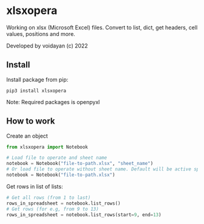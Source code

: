 # xlsxopera
Working on xlsx (Microsoft Excel) files. Convert to list, dict, get headers, cell values, positions and more.

Developed by voidayan (c) 2022

## Install

Install package from pip:
```
pip3 install xlsxopera
```
Note: Required packages is openpyxl
## How to work

Create an object

```python
from xlsxopera import Notebook

# Load file to operate and sheet name
notebook = Notebook("file-to-path.xlsx", "sheet_name")
# Or load file to operate without sheet name. Default will be active spreadsheet.
notebook = Notebook("file-to-path.xlsx")
```

Get rows in list of lists:
```python
# Get all rows (from 1 to last)
rows_in_spreadsheet = notebook.list_rows()
# Get rows (for e.g, from 9 to 13)
rows_in_spreadsheet = notebook.list_rows(start=9, end=13)
```
